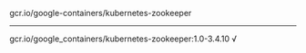 gcr.io/google-containers/kubernetes-zookeeper 

----
gcr.io/google_containers/kubernetes-zookeeper:1.0-3.4.10 √

